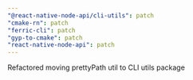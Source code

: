 ```yaml
---
"@react-native-node-api/cli-utils": patch
"cmake-rn": patch
"ferric-cli": patch
"gyp-to-cmake": patch
"react-native-node-api": patch
---
```


Refactored moving prettyPath util to CLI utils package
